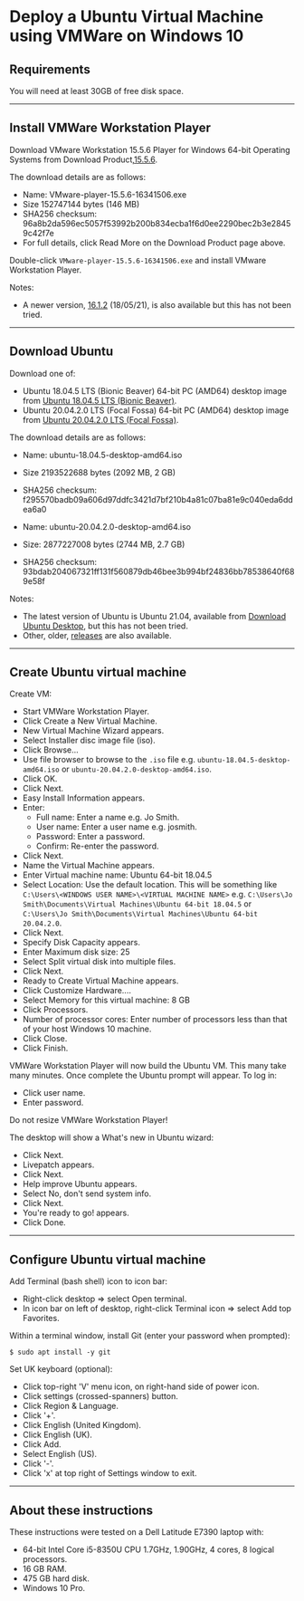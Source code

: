 # Deploy a Ubuntu Virtual Machine using VMWare on Windows 10

## Requirements

You will need at least 30GB of free disk space.

---

## Install VMWare Workstation Player

Download VMware Workstation 15.5.6 Player for Windows 64-bit Operating Systems from Download Product,[15.5.6](https://my.vmware.com/en/web/vmware/downloads/details?downloadGroup=PLAYER-1556&productId=800).

The download details are as follows:

* Name: VMware-player-15.5.6-16341506.exe
* Size 152747144 bytes (146 MB)
* SHA256 checksum: 96a8b2da596ec5057f53992b200b834ecba1f6d0ee2290bec2b3e28459c42f7e
* For full details, click Read More on the Download Product page above.

Double-click `VMware-player-15.5.6-16341506.exe` and install VMware Workstation Player.

Notes:

* A newer version, [16.1.2](https://my.vmware.com/web/vmware/downloads/details?downloadGroup=WKST-PLAYER-1612&productId=1039&rPId=66621) (18/05/21), is also available but this has not been tried.

---

## Download Ubuntu

Download one of:

* Ubuntu 18.04.5 LTS (Bionic Beaver) 64-bit PC (AMD64) desktop image from [Ubuntu 18.04.5 LTS (Bionic Beaver)](https://releases.ubuntu.com/bionic/).
* Ubuntu 20.04.2.0 LTS (Focal Fossa) 64-bit PC (AMD64) desktop image from [Ubuntu 20.04.2.0 LTS (Focal Fossa)](https://releases.ubuntu.com/focal/).

The download details are as follows:

* Name: ubuntu-18.04.5-desktop-amd64.iso
* Size 2193522688 bytes (2092 MB, 2 GB)
* SHA256 checksum: f295570badb09a606d97ddfc3421d7bf210b4a81c07ba81e9c040eda6ddea6a0

* Name: ubuntu-20.04.2.0-desktop-amd64.iso
* Size: 2877227008 bytes (2744 MB, 2.7 GB)
* SHA256 checksum: 93bdab204067321ff131f560879db46bee3b994bf24836bb78538640f689e58f

Notes:

* The latest version of Ubuntu is Ubuntu 21.04, available from [Download Ubuntu Desktop](https://www.ubuntu.com/download/desktop), but this has not been tried.
* Other, older, [releases](https://releases.ubuntu.com/) are also available.

-----

## Create Ubuntu virtual machine

Create VM:

* Start VMWare Workstation Player.
* Click Create a New Virtual Machine.
* New Virtual Machine Wizard appears.
* Select Installer disc image file (iso).
* Click Browse...
* Use file browser to browse to the `.iso` file e.g. `ubuntu-18.04.5-desktop-amd64.iso` or `ubuntu-20.04.2.0-desktop-amd64.iso`.
* Click OK.
* Click Next.
* Easy Install Information appears.
* Enter:
  - Full name: Enter a name e.g. Jo Smith.
  - User name: Enter a user name e.g. josmith.
  - Password: Enter a password.
  - Confirm: Re-enter the password.
* Click Next.
* Name the Virtual Machine appears.
* Enter Virtual machine name: Ubuntu 64-bit 18.04.5
* Select Location: Use the default location. This will be something like `C:\Users\<WINDOWS USER NAME>\<VIRTUAL MACHINE NAME>` e.g. `C:\Users\Jo Smith\Documents\Virtual Machines\Ubuntu 64-bit 18.04.5` or `C:\Users\Jo Smith\Documents\Virtual Machines\Ubuntu 64-bit 20.04.2.0`.
* Click Next.
* Specify Disk Capacity appears.
* Enter Maximum disk size: 25
* Select Split virtual disk into multiple files.
* Click Next.
* Ready to Create Virtual Machine appears.
* Click Customize Hardware....
* Select Memory for this virtual machine: 8 GB
* Click Processors.
* Number of processor cores: Enter number of processors less than that of your host Windows 10 machine.
* Click Close.
* Click Finish.

VMWare Workstation Player will now build the Ubuntu VM. This many take many minutes. Once complete the Ubuntu prompt will appear. To log in:

* Click user name.
* Enter password.

Do not resize VMWare Workstation Player!

The desktop will show a What's new in Ubuntu wizard:

* Click Next.
* Livepatch appears.
* Click Next.
* Help improve Ubuntu appears.
* Select No, don't send system info.
* Click Next.
* You're ready to go! appears.
* Click Done.

---

## Configure Ubuntu virtual machine

Add Terminal (bash shell) icon to icon bar:

* Right-click desktop => select Open terminal.
* In icon bar on left of desktop, right-click Terminal icon => select Add top Favorites.

Within a terminal window, install Git (enter your password when prompted):

```console
$ sudo apt install -y git
```

Set UK keyboard (optional):

* Click top-right 'V' menu icon, on right-hand side of power icon.
* Click settings (crossed-spanners) button.
* Click Region & Language.
* Click '+'.
* Click English (United Kingdom).
* Click English (UK).
* Click Add.
* Select English (US).
* Click '-'.
* Click 'x' at top right of Settings window to exit.

---

## About these instructions

These instructions were tested on a Dell Latitude E7390 laptop with:

* 64-bit Intel Core i5-8350U CPU 1.7GHz, 1.90GHz, 4 cores, 8 logical processors.
* 16 GB RAM.
* 475 GB hard disk.
* Windows 10 Pro.
